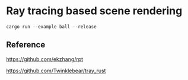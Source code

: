 # Ray tracing based scene rendering 

```shell
cargo run --example ball --release
```

## Reference

<https://github.com/ekzhang/rpt>

<https://github.com/Twinklebear/tray_rust>

